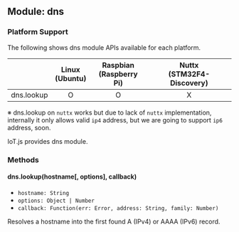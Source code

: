 ## Module: dns

### Platform Support

The following shows dns module APIs available for each platform.

|  | Linux<br/>(Ubuntu) | Raspbian<br/>(Raspberry Pi) | Nuttx<br/>(STM32F4-Discovery) |
| :---: | :---: | :---: | :---: |
| dns.lookup | O | O | X |

※ dns.lookup on `nuttx` works but due to lack of `nuttx` implementation, internally it only allows valid `ip4` address,
but we are going to support `ip6` address, soon.

IoT.js provides dns module.

### Methods

#### dns.lookup(hostname[, options], callback)
* `hostname: String`
* `options: Object | Number`
* `callback: Function(err: Error, address: String, family: Number)`

Resolves a hostname into the first found A (IPv4) or AAAA (IPv6) record.
